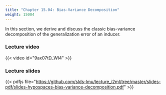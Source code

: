 ```yaml
---
title: "Chapter 15.04: Bias-Variance Decomposition"
weight: 15004
---
```

In this section, we derive and discuss the classic bias-variance decomposition of the generalization error of an inducer.  

<!--more-->

### Lecture video

{{< video id="9ax07tD_WI4" >}}

### Lecture slides

{{< pdfjs file="https://github.com/slds-lmu/lecture_i2ml/tree/master/slides-pdf/slides-hypospaces-bias-variance-decomposition.pdf" >}}
